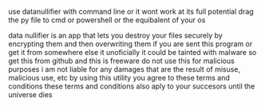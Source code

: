 use datanullifier with command line
or it wont work at its full potential
drag the py file to cmd or powershell
or the equibalent of your os

data nullifier is an app that lets you destroy your files securely by encrypting them and then overwriting them if you are sent this program or get it from somewhere else it unoficially it could be tainted with malware so get this from github and this is freeware do not use this for malicious purposes i am not liable for any damages that are the result of misuse, malicious use, etc
by using this utility you agree to these terms and conditions
these terms and conditions also aply to your succesors
until the universe dies
